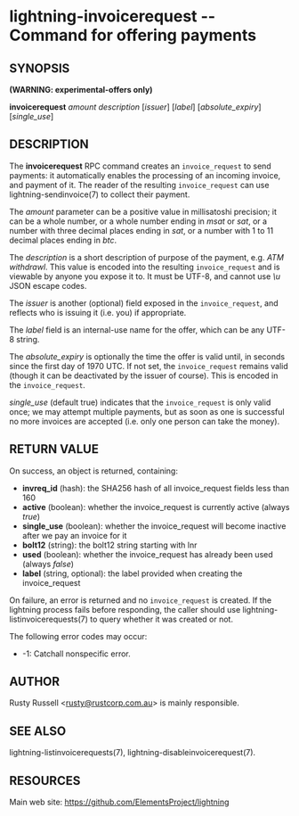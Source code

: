 lightning-invoicerequest -- Command for offering payments
=========================================================

SYNOPSIS
--------

**(WARNING: experimental-offers only)**

**invoicerequest** *amount* *description* [*issuer*] [*label*] [*absolute\_expiry*] [*single\_use*]

DESCRIPTION
-----------

The **invoicerequest** RPC command creates an `invoice_request` to
send payments: it automatically enables the processing of an incoming
invoice, and payment of it.  The reader of the resulting
`invoice_request` can use lightning-sendinvoice(7) to collect their
payment.

The *amount* parameter can be a positive value in millisatoshi
precision; it can be a whole number, or a whole number ending in
*msat* or *sat*, or a number with three decimal places ending in
*sat*, or a number with 1 to 11 decimal places ending in *btc*.

The *description* is a short description of purpose of the payment,
e.g. *ATM withdrawl*. This value is encoded into the resulting
`invoice_request` and is viewable by anyone you expose it to. It must
be UTF-8, and cannot use *\\u* JSON escape codes.

The *issuer* is another (optional) field exposed in the
`invoice_request`, and reflects who is issuing it (i.e. you) if
appropriate.

The *label* field is an internal-use name for the offer, which can
be any UTF-8 string.

The *absolute\_expiry* is optionally the time the offer is valid
until, in seconds since the first day of 1970 UTC.  If not set, the
`invoice_request` remains valid (though it can be deactivated by the
issuer of course).  This is encoded in the `invoice_request`.

*single\_use* (default true) indicates that the `invoice_request` is
only valid once; we may attempt multiple payments, but as soon as one
is successful no more invoices are accepted (i.e. only one person can
take the money).

RETURN VALUE
------------

[comment]: # (GENERATE-FROM-SCHEMA-START)
On success, an object is returned, containing:

- **invreq\_id** (hash): the SHA256 hash of all invoice\_request fields less than 160
- **active** (boolean): whether the invoice\_request is currently active (always *true*)
- **single\_use** (boolean): whether the invoice\_request will become inactive after we pay an invoice for it
- **bolt12** (string): the bolt12 string starting with lnr
- **used** (boolean): whether the invoice\_request has already been used (always *false*)
- **label** (string, optional): the label provided when creating the invoice\_request

[comment]: # (GENERATE-FROM-SCHEMA-END)

On failure, an error is returned and no `invoice_request` is
created. If the lightning process fails before responding, the caller
should use lightning-listinvoicerequests(7) to query whether it was
created or not.

The following error codes may occur:
- -1: Catchall nonspecific error.

AUTHOR
------

Rusty Russell <<rusty@rustcorp.com.au>> is mainly responsible.

SEE ALSO
--------

lightning-listinvoicerequests(7), lightning-disableinvoicerequest(7).

RESOURCES
---------

Main web site: <https://github.com/ElementsProject/lightning>

[comment]: # ( SHA256STAMP:fef519902c0eeb8caa1ae0e9f1a0a16fc5fc6eaa4106af6a1d3a83058e5747c1)
